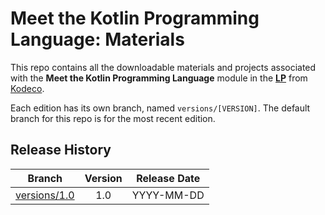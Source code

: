 # Meet the Kotlin Programming Language: Materials

This repo contains all the downloadable materials and projects associated with the **Meet the Kotlin Programming Language** module in the **[LP](https://www.kodeco.com/library)** from [Kodeco](https://www.kodeco.com).

Each edition has its own branch, named `versions/[VERSION]`. The default branch for this repo is for the most recent edition.

## Release History

| Branch                                                                                  | Version | Release Date |
| --------------------------------------------------------------------------------------- |:-------:|:------------:|
| [versions/1.0](https://github.com/kodecocodes/m3-kpl-materials/tree/versions/1.0) | 1.0     | YYYY-MM-DD   |
